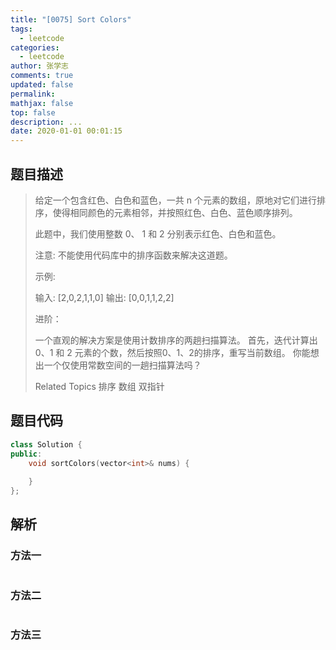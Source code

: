 ```yaml
---
title: "[0075] Sort Colors"
tags:
  - leetcode
categories:
  - leetcode
author: 张学志
comments: true
updated: false
permalink:
mathjax: false
top: false
description: ...
date: 2020-01-01 00:01:15
---
```


## 题目描述

> 给定一个包含红色、白色和蓝色，一共 n 个元素的数组，原地对它们进行排序，使得相同颜色的元素相邻，并按照红色、白色、蓝色顺序排列。 
> 
> 此题中，我们使用整数 0、 1 和 2 分别表示红色、白色和蓝色。 
> 
> 注意: 
> 不能使用代码库中的排序函数来解决这道题。 
> 
> 示例: 
> 
> 输入: [2,0,2,1,1,0]
> 输出: [0,0,1,1,2,2] 
> 
> 进阶： 
> 
> 
> 一个直观的解决方案是使用计数排序的两趟扫描算法。 
> 首先，迭代计算出0、1 和 2 元素的个数，然后按照0、1、2的排序，重写当前数组。 
> 你能想出一个仅使用常数空间的一趟扫描算法吗？ 
> 
> Related Topics 排序 数组 双指针

## 题目代码

```cpp
class Solution {
public:
    void sortColors(vector<int>& nums) {
        
    }
};
```

## 解析

### 方法一

```cpp

```

### 方法二

```cpp

```

### 方法三

```cpp

```

